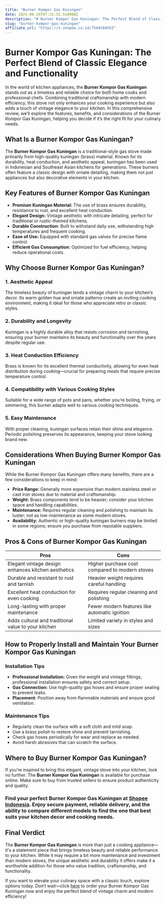 ```yaml
---
title: "Burner Kompor Gas Kuningan"
date: 2025-06-24T07:31:52.510986Z
description: "# Burner Kompor Gas Kuningan: The Perfect Blend of Classic Elegance and Functionality..."
slug: "burner-kompor-gas-kuningan"
affiliate_url: "https://s.shopee.co.id/7V44C68VX2"
---
```

# Burner Kompor Gas Kuningan: The Perfect Blend of Classic Elegance and Functionality

In the world of kitchen appliances, the **Burner Kompor Gas Kuningan** stands out as a timeless and reliable choice for both home cooks and professional chefs. Combining traditional craftsmanship with modern efficiency, this stove not only enhances your cooking experience but also adds a touch of vintage elegance to your kitchen. In this comprehensive review, we’ll explore the features, benefits, and considerations of the Burner Kompor Gas Kuningan, helping you decide if it’s the right fit for your culinary needs.

## What Is a Burner Kompor Gas Kuningan?

The **Burner Kompor Gas Kuningan** is a traditional-style gas stove made primarily from high-quality kuningan (brass) material. Known for its durability, heat conduction, and aesthetic appeal, kuningan has been used in Indonesian and Southeast Asian kitchens for generations. These burners often feature a classic design with ornate detailing, making them not just appliances but also decorative elements in your kitchen.

## Key Features of Burner Kompor Gas Kuningan

- **Premium Kuningan Material:** The use of brass ensures durability, resistance to rust, and excellent heat conduction.
- **Elegant Design:** Vintage aesthetic with intricate detailing, perfect for traditional or rustic-themed kitchens.
- **Durable Construction:** Built to withstand daily use, withstanding high temperatures and frequent cooking.
- **Ease of Use:** Equipped with standard gas valves for precise flame control.
- **Efficient Gas Consumption:** Optimized for fuel efficiency, helping reduce operational costs.

## Why Choose Burner Kompor Gas Kuningan?

### 1. Aesthetic Appeal

The timeless beauty of kuningan lends a vintage charm to your kitchen’s decor. Its warm golden hue and ornate patterns create an inviting cooking environment, making it ideal for those who appreciate retro or classic styles.

### 2. Durability and Longevity

Kuningan is a highly durable alloy that resists corrosion and tarnishing, ensuring your burner maintains its beauty and functionality over the years despite regular use.

### 3. Heat Conduction Efficiency

Brass is known for its excellent thermal conductivity, allowing for even heat distribution during cooking—crucial for preparing meals that require precise temperature control.

### 4. Compatibility with Various Cooking Styles

Suitable for a wide range of pots and pans, whether you’re boiling, frying, or simmering, this burner adapts well to various cooking techniques.

### 5. Easy Maintenance

With proper cleaning, kuningan surfaces retain their shine and elegance. Periodic polishing preserves its appearance, keeping your stove looking brand new.

## Considerations When Buying Burner Kompor Gas Kuningan

While the Burner Kompor Gas Kuningan offers many benefits, there are a few considerations to keep in mind:

- **Price Range:** Generally more expensive than modern stainless steel or cast iron stoves due to material and craftsmanship.
- **Weight:** Brass components tend to be heavier; consider your kitchen space and handling capabilities.
- **Maintenance:** Requires regular cleaning and polishing to maintain its luster; not as low-maintenance as some modern stoves.
- **Availability:** Authentic or high-quality kuningan burners may be limited in some regions; ensure you purchase from reputable suppliers.

## Pros & Cons of Burner Kompor Gas Kuningan

| **Pros** | **Cons** |
|------------|------------|
| Elegant vintage design enhances kitchen aesthetics | Higher purchase cost compared to modern stoves |
| Durable and resistant to rust and tarnish | Heavier weight requires careful handling |
| Excellent heat conduction for even cooking | Requires regular cleaning and polishing |
| Long-lasting with proper maintenance | Fewer modern features like automatic ignition |
| Adds cultural and traditional value to your kitchen | Limited variety in styles and sizes |

## How to Properly Install and Maintain Your Burner Kompor Gas Kuningan

### Installation Tips
- **Professional Installation:** Given the weight and vintage fittings, professional installation ensures safety and correct setup.
- **Gas Connection:** Use high-quality gas hoses and ensure proper sealing to prevent leaks.
- **Placement:** Position away from flammable materials and ensure good ventilation.

### Maintenance Tips
- Regularly clean the surface with a soft cloth and mild soap.
- Use a brass polish to restore shine and prevent tarnishing.
- Check gas hoses periodically for wear and replace as needed.
- Avoid harsh abrasives that can scratch the surface.

## Where to Buy Burner Kompor Gas Kuningan?

If you’re inspired to bring this elegant, vintage stove into your kitchen, look no further. The **Burner Kompor Gas Kuningan** is available for purchase online. Make sure to buy from trusted sellers to ensure product authenticity and quality.

### Find your perfect Burner Kompor Gas Kuningan at [Shopee Indonesia](https://s.shopee.co.id/7V44C68VX2). Enjoy secure payment, reliable delivery, and the ability to compare different models to find the one that best suits your kitchen decor and cooking needs.

## Final Verdict

The **Burner Kompor Gas Kuningan** is more than just a cooking appliance—it's a statement piece that brings timeless beauty and reliable performance to your kitchen. While it may require a bit more maintenance and investment than modern stoves, the unique aesthetic and durability it offers make it a worthwhile addition for those who value tradition, craftsmanship, and functionality.

If you want to elevate your culinary space with a classic touch, explore options today. Don’t wait—click [here](https://s.shopee.co.id/7V44C68VX2) to order your Burner Kompor Gas Kuningan now and enjoy the perfect blend of vintage charm and modern efficiency!